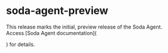 # soda-agent-preview

This release marks the initial, preview release of the Soda Agent.\
Access \[Soda Agent documentation]\(

) for details.
